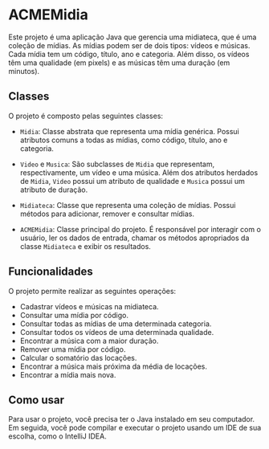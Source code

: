 # ACMEMidia

Este projeto é uma aplicação Java que gerencia uma midiateca, que é uma coleção de mídias. As mídias podem ser de dois tipos: vídeos e músicas. Cada mídia tem um código, título, ano e categoria. Além disso, os vídeos têm uma qualidade (em pixels) e as músicas têm uma duração (em minutos).

## Classes

O projeto é composto pelas seguintes classes:

- `Midia`: Classe abstrata que representa uma mídia genérica. Possui atributos comuns a todas as mídias, como código, título, ano e categoria.

- `Video` e `Musica`: São subclasses de `Midia` que representam, respectivamente, um vídeo e uma música. Além dos atributos herdados de `Midia`, `Video` possui um atributo de qualidade e `Musica` possui um atributo de duração.

- `Midiateca`: Classe que representa uma coleção de mídias. Possui métodos para adicionar, remover e consultar mídias.

- `ACMEMidia`: Classe principal do projeto. É responsável por interagir com o usuário, ler os dados de entrada, chamar os métodos apropriados da classe `Midiateca` e exibir os resultados.

## Funcionalidades

O projeto permite realizar as seguintes operações:

- Cadastrar vídeos e músicas na midiateca.
- Consultar uma mídia por código.
- Consultar todas as mídias de uma determinada categoria.
- Consultar todos os vídeos de uma determinada qualidade.
- Encontrar a música com a maior duração.
- Remover uma mídia por código.
- Calcular o somatório das locações.
- Encontrar a música mais próxima da média de locações.
- Encontrar a mídia mais nova.

## Como usar

Para usar o projeto, você precisa ter o Java instalado em seu computador. Em seguida, você pode compilar e executar o projeto usando um IDE de sua escolha, como o IntelliJ IDEA.


